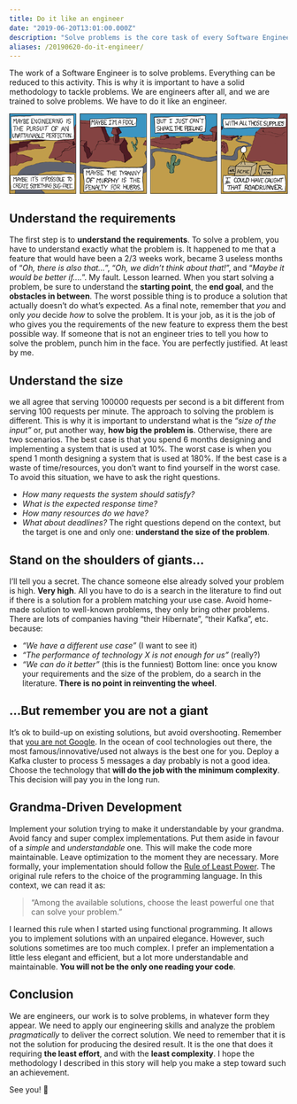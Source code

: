 ```yaml
---
title: Do it like an engineer
date: "2019-06-20T13:01:00.000Z"
description: "Solve problems is the core task of every Software Engineer. Let's understand how to do it in a pragmatic and effective way."
aliases: /20190620-do-it-engineer/
---
```


The work of a Software Engineer is to solve problems. Everything can be reduced to this activity. This is why it is important to have a solid methodology to tackle problems. We are engineers after all, and we are trained to solve problems. We have to do it like an engineer.

[![Engineering Hubris](img/engineering_hubris.png)](https://xkcd.com/319/)

## Understand the requirements

The first step is to **understand the requirements**. To solve a problem, you have to understand exactly what the problem is. It happened to me that a feature that would have been a 2/3 weeks work, became 3 useless months of “*Oh, there is also that…*”, “*Oh, we didn’t think about that!*”, and “*Maybe it would be better if….*”. My fault. Lesson learned. 
When you start solving a problem, be sure to understand the **starting point**, the **end goal**, and the **obstacles in between**. The worst possible thing is to produce a solution that actually doesn’t do what’s expected. 
As a final note, remember that *you* and only *you* decide *how* to solve the problem. It is your job, as it is the job of who gives you the requirements of the new feature to express them the best possible way. If someone that is not an engineer tries to tell you how to solve the problem, punch him in the face. You are perfectly justified. At least by me.

## Understand the size

we all agree that serving 100000 requests per second is a bit different from serving 100 requests per minute. The approach to solving the problem is different. This is why it is important to understand what is the *“size of the input”* or, put another way, **how big the problem is**. Otherwise, there are two scenarios. The best case is that you spend 6 months designing and implementing a system that is used at 10%. The worst case is when you spend 1 month designing a system that is used at 180%. If the best case is a waste of time/resources, you don’t want to find yourself in the worst case. To avoid this situation, we have to ask the right questions.
- *How many requests the system should satisfy?*
- *What is the expected response time?*
- *How many resources do we have?*
- *What about deadlines?*
The right questions depend on the context, but the target is one and only one: **understand the size of the problem**.

## Stand on the shoulders of giants…

I’ll tell you a secret. The chance someone else already solved your problem is high. **Very high**. All you have to do is a search in the literature to find out if there is a solution for a problem matching your use case. Avoid home-made solution to well-known problems, they only bring other problems. There are lots of companies having “their Hibernate”, “their Kafka”, etc. because:
- *“We have a different use case”* (I want to see it)
- *“The performance of technology X is not enough for us”* (really?)
- *“We can do it better”* (this is the funniest)
Bottom line: once you know your requirements and the size of the problem, do a search in the literature. **There is no point in reinventing the wheel**.

## …But remember you are not a giant

It’s ok to build-up on existing solutions, but avoid overshooting. Remember that [you are not Google](https://blog.bradfieldcs.com/you-are-not-google-84912cf44afb). In the ocean of cool technologies out there, the most famous/innovative/used not always is the best one for you. Deploy a Kafka cluster to process 5 messages a day probably is not a good idea. Choose the technology that **will do the job with the minimum complexity**. This decision will pay you in the long run.

## Grandma-Driven Development

Implement your solution trying to make it understandable by your grandma. Avoid fancy and super complex implementations. Put them aside in favour of a *simple* and *understandable* one. This will make the code more maintainable. Leave optimization to the moment they are necessary.
More formally, your implementation should follow the [Rule of Least Power](https://en.wikipedia.org/wiki/Rule_of_least_power). The original rule refers to the choice of the programming language. In this context, we can read it as:
> “Among the available solutions, choose the least powerful one that can solve your problem.”

I learned this rule when I started using functional programming. It allows you to implement solutions with an unpaired elegance. However, such solutions sometimes are too much complex. I prefer an implementation a little less elegant and efficient, but a lot more understandable and maintainable. **You will not be the only one reading your code**.

## Conclusion

We are engineers, our work is to solve problems, in whatever form they appear. We need to apply our engineering skills and analyze the problem *pragmatically* to deliver the correct solution. We need to remember that it is not the solution for producing the desired result. It is the one that does it requiring **the least effort**, and with the **least complexity**. I hope the methodology I described in this story will help you make a step toward such an achievement.

See you! 🚀